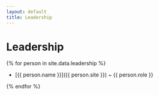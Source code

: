 ```yaml
---
layout: default
title: Leadership
---
```


# Leadership

{% for person in site.data.leadership %}

- [{{ person.name }}]({{ person.site }}) ~ {{ person.role }}

{% endfor %}
